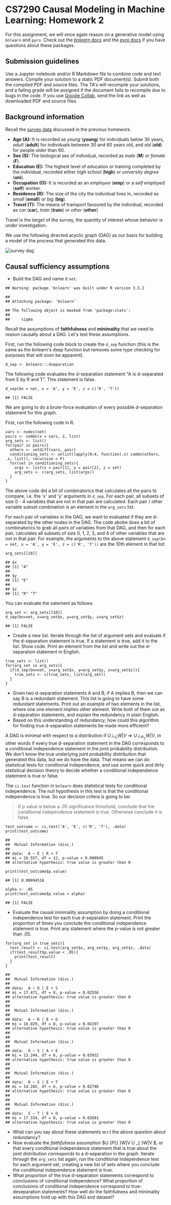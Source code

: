 CS7290 Causal Modeling in Machine Learning: Homework 2
======================================================

For this assignment, we will once again reason on a generative model
using `bnlearn` and `pyro`. Check out the [*bnlearn*
docs](http://www.bnlearn.com) and the [*pyro* docs](http://pyro.ai) if
you have questions about these packages.

Submission guidelines
---------------------

Use a Jupyter notebook and/or R Markdown file to combine code and text
answers. Compile your solution to a static PDF document(s). Submit both
the compiled PDF and source files. The TA's will recompile your
solutions, and a failing grade will be assigned if the document fails to
recompile due to bugs in the code. If you use [Google
Collab](https://colab.research.google.com/notebook), send the link as
well as downloaded PDF and source files.

Background information
----------------------

Recall the [survey data](survey.txt) discussed in the previous homework.

-   **Age (A):** It is recorded as *young* (**young**) for individuals
    below 30 years, *adult* (**adult**) for individuals between 30 and
    60 years old, and *old* (**old**) for people older than 60.
-   **Sex (S):** The biological sex of individual, recorded as *male*
    (**M**) or *female* (**F**).
-   **Education (E):** The highest level of education or training
    completed by the individual, recorded either *high school*
    (**high**) or *university degree* (**uni**).
-   **Occupation (O):** It is recorded as an *employee* (**emp**) or a
    *self employed* (**self**) worker.
-   **Residence (R):** The size of the city the individual lives in,
    recorded as *small* (**small**) or *big* (**big**).
-   **Travel (T):** The means of transport favoured by the individual,
    recorded as *car* (**car**), *train* (**train**) or *other*
    (**other**)

Travel is the *target* of the survey, the quantity of interest whose
behavior is under investigation.

We use the following directed acyclic graph (DAG) as our basis for
building a model of the process that generated this data.

![survey dag](survey.png)

Causal sufficiency assumptions
------------------------------

-   Build the DAG and name it `net`.

<!-- -->

    ## Warning: package 'bnlearn' was built under R version 3.5.2

    ## 
    ## Attaching package: 'bnlearn'

    ## The following object is masked from 'package:stats':
    ## 
    ##     sigma

Recall the assumptions of **faithfulness** and **minimality** that we
need to reason causally about a DAG. Let's test these assumptions.

First, run the following code block to create the `d_sep` function (this
is the same as the bnlearn's dsep function but removes some type
checking for purposes that will soon be apparent).

    d_sep <- bnlearn:::dseparation

The following code evaluates the d-separation statement "A is
d-separated from E by R and T". This statement is false.

    d_sep(bn = net, x = 'A', y = 'E', z = c('R', 'T'))

    ## [1] FALSE

We are going to do a brute-force evaluation of every possible
d-separation statement for this graph.

First, run the following code in R.

    vars <- nodes(net)
    pairs <- combn(x = vars, 2, list)
    arg_sets <- list()
    for(pair in pairs){
      others <- setdiff(vars, pair)
      conditioning_sets <- unlist(lapply(0:4, function(.x) combn(others, .x, list)), recursive = F)
      for(set in conditioning_sets){
        args <- list(x = pair[1], y = pair[2], z = set)
        arg_sets <- c(arg_sets, list(args)) 
      }
    }

The above code did a bit of combinatorics that calculates all the pairs
to compare, i.e. the 'x' and 'y' arguments in `d_sep`. For each pair,
all subsets of size 0 - 4 variables that are not in that pair are
calculated. Each pair / other variable subset combination is an element
in the `arg_sets` list.

For each pair of variables in the DAG, we want to evaluated if they are
d-separated by the other nodes in the DAG. The code abobe does a bit of
combinatorics to grab all pairs of variables from that DAG, and then for
each pair, calculates all subsets of size 0, 1, 2, 3, and 4 of other
variables that are not in that pair. For example, the arguments to the
above statement `d_sep(bn = net, x = 'A', y = 'E', z = c('R', 'T'))` are
the 10th element in that list:

    arg_sets[[10]]

    ## $x
    ## [1] "A"
    ## 
    ## $y
    ## [1] "E"
    ## 
    ## $z
    ## [1] "R" "T"

You can evaluate the satement as follows:

    arg_set <- arg_sets[[10]]
    d_sep(bn=net, x=arg_set$x, y=arg_set$y, z=arg_set$z)

    ## [1] FALSE

-   Create a new list. Iterate through the list of argument sets and
    evaluate if the d-separation statement is true. If a statement is
    true, add it to the list. Show code. Print an element from the list
    and write out the d-separation statement in English.

<!-- -->

    true_sets <- list()
    for(arg_set in arg_sets){
      if(d_sep(bn=net, x=arg_set$x, y=arg_set$y, z=arg_set$z)){
        true_sets <- c(true_sets, list(arg_set))
      }
    }

-   Given two d-separation statements A and B, if A implies B, then we
    can say B is a redundant statement. This list is going to have some
    redundant statements. Print out an example of two elements in the
    list, where one one element implies other element. Write both of
    them out as d-separation statements, and explain the redundancy in
    plain English.  
-   Based on this understanding of redundancy, how could this algorithm
    for finding true d-separation statements be made more efficient?

A DAG is minimal with respect to a distribution if
*U*⊥<sub>𝔾</sub>*W*|*V* ⇒ *U*⊥<sub>*P*<sub>𝕏</sub></sub>*W*|*V*, in
other words if every true d-separation statement in the DAG corresponds
to a conditional independence statement in the joint probability
distribution. We don't know the true underlying joint probability
distribution that generated this data, but we do have the data. That
means we can do statistical tests for conditional independence, and use
some quick and dirty statistical decision theory to decide whether a
conditional independence statement is true or false.

The `ci.test` function in `bnlearn` does statistical tests for
conditional independence. The null hypothesis in this test is that the
conditional independence is true. So our decision critera is going to
be:

> If p value is below a .05 significance threshold, conclude that the
> conditional independence statement is true. Otherwise conclude it is
> false.

    test_outcome <- ci.test('A', 'E', c('R', 'T'), .data)
    print(test_outcome)

    ## 
    ##  Mutual Information (disc.)
    ## 
    ## data:  A ~ E | R + T
    ## mi = 26.557, df = 12, p-value = 0.008945
    ## alternative hypothesis: true value is greater than 0

    print(test_outcome$p.value)

    ## [1] 0.00894518

    alpha <- .05
    print(test_outcome$p.value > alpha)

    ## [1] FALSE

-   Evaluate the causal minimality assumption by doing a conditional
    independence test for each true d-separation statement. Print the
    proportion of times you conclude the conditional independence
    statement is true. Print any statement where the p-value is not
    greater than .05.

<!-- -->

    for(arg_set in true_sets){
      test_result <- ci.test(arg_set$x, arg_set$y, arg_set$z, .data)
      if(test_result$p.value < .05){
        print(test_result)
      }
    }

    ## 
    ##  Mutual Information (disc.)
    ## 
    ## data:  A ~ O | E + S
    ## mi = 17.471, df = 8, p-value = 0.02556
    ## alternative hypothesis: true value is greater than 0
    ## 
    ## 
    ##  Mutual Information (disc.)
    ## 
    ## data:  A ~ R | E + O
    ## mi = 16.029, df = 8, p-value = 0.04197
    ## alternative hypothesis: true value is greater than 0
    ## 
    ## 
    ##  Mutual Information (disc.)
    ## 
    ## data:  O ~ S | A + E
    ## mi = 13.244, df = 6, p-value = 0.03932
    ## alternative hypothesis: true value is greater than 0
    ## 
    ## 
    ##  Mutual Information (disc.)
    ## 
    ## data:  O ~ S | E + T
    ## mi = 14.202, df = 6, p-value = 0.02746
    ## alternative hypothesis: true value is greater than 0
    ## 
    ## 
    ##  Mutual Information (disc.)
    ## 
    ## data:  S ~ T | E + O
    ## mi = 17.334, df = 8, p-value = 0.02681
    ## alternative hypothesis: true value is greater than 0

-   What can you say about these statements w.r.t the above question
    about redundancy?
-   Now evaluate the *faithfulness* assumption $U *{P*{} }W|V U \_{ }W|V
    $, or that every conditional independence statement that is true
    about the joint distribution corresponds to a d-separation in the
    graph. Iterate through the `arg_sets` list again, run the
    conditional independence test for each argument set, creating a new
    list of sets where you conclude the conditional independence
    statement is true.
-   What proportion of the true d-separation statements correspond to
    conclusions of conditional independence? What proportion of
    conclusions of conditional independence correspond to
    true-deseparation statements? How well do the faithfulness and
    minimality assumptions hold up with this DAG and dataset?
